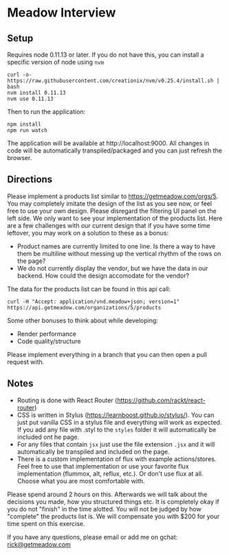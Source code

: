 # Meadow Interview

## Setup

Requires node 0.11.13 or later. If you do not have this, you can install a specific version of node using `nvm`

```
curl -o- https://raw.githubusercontent.com/creationix/nvm/v0.25.4/install.sh | bash
nvm install 0.11.13
nvm use 0.11.13
```

Then to run the application:

```
npm install
npm run watch
```

The application will be available at http://localhost:9000. All changes in code will be automatically transpiled/packaged and you can just refresh the browser.

## Directions

Please implement a products list similar to https://getmeadow.com/orgs/5. You may completely imitate the design of the list as you see now, or feel free to use your own design. Please disregard the filtering UI panel on the left side. We only want to see your implementation of the products list. Here are a few challenges with our current design that if you have some time leftover, you may work on a solution to these as a bonus:

- Product names are currently limited to one line. Is there a way to have them be multiline without messing up the vertical rhythm of the rows on the page?
- We do not currently display the vendor, but we have the data in our backend. How could the design accomodate for the vendor?

The data for the products list can be found in this api call:

```
curl -H "Accept: application/vnd.meadow+json; version=1" https://api.getmeadow.com/organizations/5/products
```

Some other bonuses to think about while developing:

- Render performance
- Code quality/structure

Please implement everything in a branch that you can then open a pull request with.

## Notes

- Routing is done with React Router (https://github.com/rackt/react-router)
- CSS is written in Stylus (https://learnboost.github.io/stylus/). You can just put vanilla CSS in a stylus file and everything will work as expected. If you add any file with .styl to the `styles` folder it will automatically be included ont he page.
- For any files that contain `jsx` just use the file extension `.jsx` and it will automatically be transpiled and included on the page.
- There is a custom implementation of flux with example actions/stores. Feel free to use that implementation or use your favorite flux implementation (flummox, alt, reflux, etc.). Or don't use flux at all. Choose what you are most comfortable with.

Please spend around 2 hours on this. Afterwards we will talk about the decisions you made, how you structured things etc. It is completely okay if you do not "finish" in the time alotted. You will not be judged by how "complete" the products list is. We will compensate you with $200 for your time spent on this exercise.

If you have any questions, please email or add me on gchat: rick@getmeadow.com

